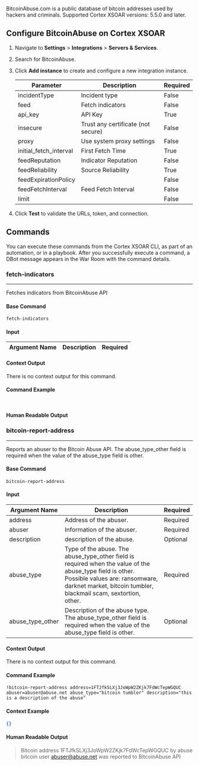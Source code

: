 BitcoinAbuse.com is a public database of bitcoin addresses used by hackers and criminals.
Supported Cortex XSOAR versions: 5.5.0 and later.

## Configure BitcoinAbuse on Cortex XSOAR

1. Navigate to **Settings** > **Integrations** > **Servers & Services**.
2. Search for BitcoinAbuse.
3. Click **Add instance** to create and configure a new integration instance.

    | **Parameter** | **Description** | **Required** |
    | --- | --- | --- |
    | incidentType | Incident type | False |
    | feed | Fetch indicators | False |
    | api_key | API Key | True |
    | insecure | Trust any certificate \(not secure\) | False |
    | proxy | Use system proxy settings | False |
    | initial_fetch_interval | First Fetch Time | True |
    | feedReputation | Indicator Reputation | False |
    | feedReliability | Source Reliability | True |
    | feedExpirationPolicy |  | False |
    | feedFetchInterval | Feed Fetch Interval | False |
    | limit |  | False |

4. Click **Test** to validate the URLs, token, and connection.
## Commands
You can execute these commands from the Cortex XSOAR CLI, as part of an automation, or in a playbook.
After you successfully execute a command, a DBot message appears in the War Room with the command details.
### fetch-indicators
***
Fetches indicators from BitcoinAbuse API


#### Base Command

`fetch-indicators`
#### Input

| **Argument Name** | **Description** | **Required** |
| --- | --- | --- |


#### Context Output

There is no context output for this command.

#### Command Example
``` ```

#### Human Readable Output



### bitcoin-report-address
***
Reports an abuser to the Bitcoin Abuse API. The abuse_type_other field is required when the value of the abuse_type field is other.


#### Base Command

`bitcoin-report-address`
#### Input

| **Argument Name** | **Description** | **Required** |
| --- | --- | --- |
| address | Address of the abuser. | Required | 
| abuser | Information of the abuser. | Required | 
| description | description of the abuse. | Optional | 
| abuse_type | Type of the abuse. The abuse_type_other field is required when the value of the abuse_type field is other. Possible values are: ransomware, darknet market, bitcoin tumbler, blackmail scam, sextortion, other. | Required | 
| abuse_type_other | Description of the abuse type. The abuse_type_other field is required when the value of the abuse_type field is other. | Optional | 


#### Context Output

There is no context output for this command.

#### Command Example
```!bitcoin-report-address address=1FTJfkSLXj3JoWpW2ZKjk7FdWcTepWGQUC abuser=abuser@abuse.net abuse_type="bitcoin tumbler" description="this is a description of the abuse"```

#### Context Example
```json
{}
```

#### Human Readable Output

>Bitcoin address 1FTJfkSLXj3JoWpW2ZKjk7FdWcTepWGQUC by abuse bitcoin user abuser@abuse.net was reported to BitcoinAbuse API
